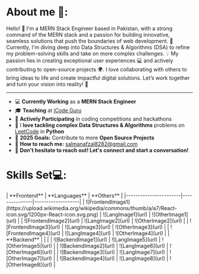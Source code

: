 
<h1>About me 🚀:</h1>

Hello! 👋 I'm a MERN Stack Engineer based in Pakistan, with a strong command of the MERN stack and a passion for building innovative, seamless solutions that push the boundaries of web development. 
🚀 Currently, I'm diving deep into Data Structures & Algorithms (DSA) to refine my problem-solving skills and take on more complex challenges. 💡
My passion lies in creating exceptional user experiences 💻 and actively contributing to open-source projects 🌍.
I love collaborating with others to bring ideas to life and create impactful digital solutions.
Let’s work together and turn your vision into reality! 🌟
<hr>

<ul>
    <li>💻 <strong>Currently Working</strong> as a <strong>MERN Stack Engineer</strong></li>
    <li>🎓 <strong>Teaching</strong> at <a href="https://www.facebook.com/iCodeguru" target="_blank">iCode Guru</a></li>
    <li>🚀 <strong>Actively Participating</strong> in coding competitions and hackathons</li>
    <li>🧩 I <strong>love tackling complex Data Structures & Algorithms</strong> problems on <a href="https://leetcode.com/" target="_blank">LeetCode</a> in <strong>Python</strong></li>
    <li>🎯 <strong>2025 Goals:</strong> Contribute to more <strong>Open Source Projects</strong></li>
    <li>📧 <strong>How to reach me:</strong> <a href="mailto:salmanafzal8282@gmail.com">salmanafzal8282@gmail.com</a></li>
    <li>🤝 <strong>Don't hesitate to reach out! Let's connect and start a conversation!</strong></li>
</ul>

<h1>Skills Set💻:</h1>
| **Frontend**        | **Languages** | **Others**        |
|-----------------------|---------------|-------------------|
| ![FrontendImage1](https://upload.wikimedia.org/wikipedia/commons/thumb/a/a7/React-icon.svg/1200px-React-icon.svg.png) | ![LangImage1](url) | ![OtherImage1](url) |
| ![FrontendImage2](url) | ![LangImage2](url) | ![OtherImage2](url) |
| ![FrontendImage3](url) | ![LangImage3](url) | ![OtherImage3](url) |
| ![FrontendImage4](url) | ![LangImage4](url) | ![OtherImage4](url) |
| **Backend**          |               |                   |
| ![BackendImage1](url)  | ![LangImage5](url) | ![OtherImage5](url) |
| ![BackendImage2](url)  | ![LangImage6](url) | ![OtherImage6](url) |
| ![BackendImage3](url)  | ![LangImage7](url) | ![OtherImage7](url) |
| ![BackendImage4](url)  | ![LangImage8](url) | ![OtherImage8](url) |
